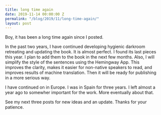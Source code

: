 ```yaml
---
title: long time again
date: 2019-11-14 00:00:00 Z
permalink: "/blog/2019/11/long-time-again/"
layout: post
---
```


Boy, it has been a long time again since I posted. 

In the past two years, I have continued developing hygienic darkroom retreating and updating the book. It is almost perfect. I found its last pieces this year. I plan to add them to the book in the next few months. Also, I will simplify the style of the sentences using the Hemingway App. This improves the clarity, makes it easier for non-native speakers to read, and improves results of machine translation. Then it will be ready for publishing in a more serious way.

I have continued on in Europe. I was in Spain for three years. I left almost a year ago to somewher important for the work. More eventually about that.

See my next three posts for new ideas and an update. Thanks for your patience.
